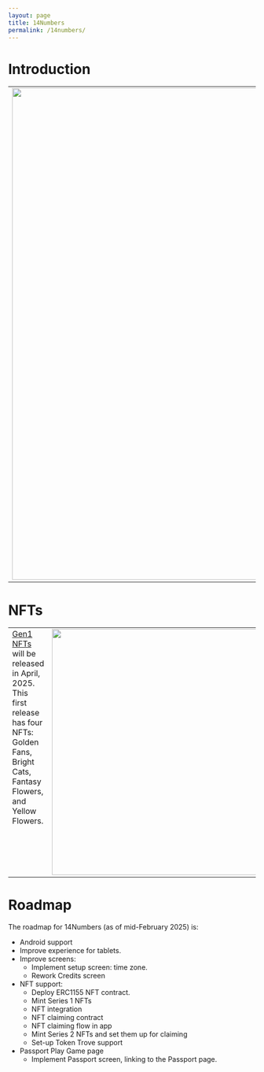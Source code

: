 ```yaml
---
layout: page
title: 14Numbers
permalink: /14numbers/
---
```


# Introduction

<table>
<tbody>
<tr>
  <td><img src="./nfts/scenes.png" width="1000">
  <td valign="top">14Numbers is a puzzle game in which everyone in the world is trying to solve the same puzzle. There is a new puzzle each day.  You have 14 numbers and need to come up with three equations to solve for the daily target number.</td>
  </td>
</tr>
</tbody>
</table>

# NFTs


<table>
<tbody>
<tr>
  <td valign="top"><a href="./nfts">Gen1 NFTs</a> will be released in April, 2025. This first release has four NFTs: Golden Fans, Bright Cats, Fantasy Flowers, and Yellow Flowers.</td>
  <td><a href="./nfts.md"><img src="./nfts/100goldenfans.png" width="500"></a>
  </td>
</tr>
</tbody>
</table>


# Roadmap

The roadmap for 14Numbers (as of mid-February 2025) is:

* Android support
* Improve experience for tablets.
* Improve screens:
  * Implement setup screen: time zone.
  * Rework Credits screen
* NFT support: 
  * Deploy ERC1155 NFT contract.
  * Mint Series 1 NFTs
  * NFT integration
  * NFT claiming contract
  * NFT claiming flow in app
  * Mint Series 2 NFTs and set them up for claiming
  * Set-up Token Trove support
* Passport Play Game page
  * Implement Passport screen, linking to the Passport page.

